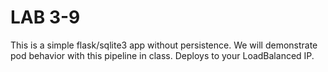 # LAB 3-9
This is a simple flask/sqlite3 app without persistence.  We will demonstrate pod behavior with this pipeline in class.  Deploys to your LoadBalanced IP.
